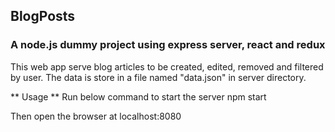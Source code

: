 ## BlogPosts
### A node.js dummy project using express server, react and redux

This web app serve blog articles to be created, edited, removed and filtered by user.
The data is store in a file named "data.json" in server directory.

** Usage **
Run below command to start the server
  npm start

Then open the browser at localhost:8080
